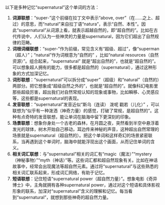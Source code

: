 以下是多种记忆“supernatural”这个单词的方法：
1. **词源联想**：“super-”这个前缀在拉丁文中表示“above, over”（在……之上、超过）的意思，而“natural”来自拉丁语“natura”，表示“自然、本性”。因此“supernatural”从词源上看，就表示超越自然的，即“超自然的”。比如在古代传说中，人们认为一些神灵的力量是supernatural，因为它们超出了自然规律的范畴。
2. **词根词缀联想**：“super-”作为前缀，常见含义有“超级、超过”，像“superman（超人）”；“natural”作为词根意为“自然的” ，比如“natural resources（自然资源）”。组合起来，“supernatural” 就是“超出自然的”，也就是“超自然的”。可以想象超人拥有的能力，很多都是超自然的（supernatural），通过这种形象的方式加深记忆。
3. **词形联想**：“supernatural”可以拆分成“super”（超级）和“natural”（自然的）两部分。把它想象成“超级自然之外的”，也就是“超自然的”。就像科幻电影里那些超级厉害，超出我们对自然常规认知的现象或事物，比如瞬移、心灵感应等，这些都是supernatural的表现。
4. **发音联想**：“supernatural”发音近似“斯乌（连读） 泼呢 戳若（儿化）” ，可以联想为“似乎有一种泼洒（神奇力量）的感觉，打破了常规，是超自然的”。这种有点奇特的发音联想，能让单词在脑海中留下更深刻的印象。
5. **场景联想**：想象你身处一个古老的森林，在月圆之夜，突然看到半空中悬浮着发光的球体，树木开始自己移动，耳边传来神秘的声音，这种超出自然常理的场景就是supernatural（超自然的）。把这个单词和这样奇幻的场景紧密联系，当再遇到这个单词时，脑海中就能浮现出这个画面，从而记住单词的含义。
6. **相关词汇联想**：与“supernatural”相关的词汇有“magic（魔法）”“mystery（神秘事物）”“myth（神话）”等。这些词汇都和超自然现象有关。比如在神话故事中，经常会出现魔法等超自然元素。通过将“supernatural”与这些熟悉的相关词汇联系起来，形成词汇网络，有助于记忆。
7. **短语联想**：记住短语“supernatural power（超自然力量）”。想象电影《奇异博士》中，主角就拥有各种supernatural power，通过对这个短语和具体影视形象的联系，加深对“supernatural”含义的理解和记忆。每当看到“supernatural”，就想到那些神奇的超自然力量。 